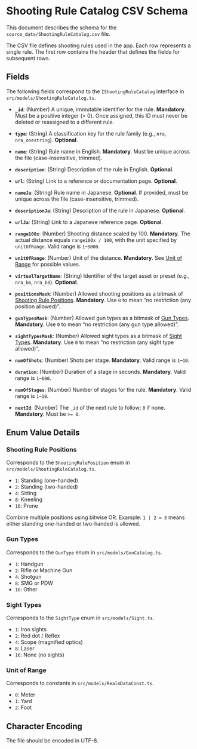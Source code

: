 # Shooting Rule Catalog CSV Schema

This document describes the schema for the `source_data/ShootingRuleCatalog.csv` file.

The CSV file defines shooting rules used in the app. Each row represents a single rule. The first row contains the header that defines the fields for subsequent rows.

## Fields

The following fields correspond to the `IShootingRuleCatalog` interface in `src/models/ShootingRuleCatalog.ts`.

* **`_id`**: (Number) A unique, immutable identifier for the rule. **Mandatory**. Must be a positive integer (> 0). Once assigned, this ID must never be deleted or reassigned to a different rule.

* **`type`**: (String) A classification key for the rule family (e.g., `nra`, `nra_onestring`). **Optional**.

* **`name`**: (String) Rule name in English. **Mandatory**. Must be unique across the file (case-insensitive, trimmed).
* **`description`**: (String) Description of the rule in English. **Optional**.
* **`url`**: (String) Link to a reference or documentation page. **Optional**.

* **`nameJa`**: (String) Rule name in Japanese. **Optional**. If provided, must be unique across the file (case-insensitive, trimmed).
* **`descriptionJa`**: (String) Description of the rule in Japanese. **Optional**.
* **`urlJa`**: (String) Link to a Japanese reference page. **Optional**.

* **`range100x`**: (Number) Shooting distance scaled by 100. **Mandatory**. The actual distance equals `range100x / 100`, with the unit specified by `unitOfRange`. Valid range is `1`–`5000`.
* **`unitOfRange`**: (Number) Unit of the distance. **Mandatory**. See [Unit of Range](#unit-of-range) for possible values.

* **`virtualTargetName`**: (String) Identifier of the target asset or preset (e.g., `nra_b6`, `nra_b8`). **Optional**.

* **`positionsMask`**: (Number) Allowed shooting positions as a bitmask of [Shooting Rule Positions](#shooting-rule-positions). **Mandatory**. Use `0` to mean “no restriction (any position allowed)”.
* **`gunTypesMask`**: (Number) Allowed gun types as a bitmask of [Gun Types](#gun-types). **Mandatory**. Use `0` to mean “no restriction (any gun type allowed)”.
* **`sightTypesMask`**: (Number) Allowed sight types as a bitmask of [Sight Types](#sight-types). **Mandatory**. Use `0` to mean “no restriction (any sight type allowed)”.

* **`numOfShots`**: (Number) Shots per stage. **Mandatory**. Valid range is `1`–`10`.
* **`duration`**: (Number) Duration of a stage in seconds. **Mandatory**. Valid range is `1`–`600`.
* **`numOfStages`**: (Number) Number of stages for the rule. **Mandatory**. Valid range is `1`–`10`.
* **`nextId`**: (Number) The `_id` of the next rule to follow; `0` if none. **Mandatory**. Must be `>= 0`.

## Enum Value Details

### Shooting Rule Positions

Corresponds to the `ShootingRulePosition` enum in `src/models/ShootingRuleCatalog.ts`.

* `1`: Standing (one-handed)
* `2`: Standing (two-handed)
* `4`: Sitting
* `8`: Kneeling
* `16`: Prone

Combine multiple positions using bitwise OR. Example: `1 | 2 = 3` means either standing one-handed or two-handed is allowed.

### Gun Types

Corresponds to the `GunType` enum in `src/models/GunCatalog.ts`.

* `1`: Handgun
* `2`: Rifle or Machine Gun
* `4`: Shotgun
* `8`: SMG or PDW
* `16`: Other

### Sight Types

Corresponds to the `SightType` enum in `src/models/Sight.ts`.

* `1`: Iron sights
* `2`: Red dot / Reflex
* `4`: Scope (magnified optics)
* `8`: Laser
* `16`: None (no sights)

### Unit of Range

Corresponds to constants in `src/models/RealmDataConst.ts`.

* `0`: Meter
* `1`: Yard
* `2`: Foot

## Character Encoding

The file should be encoded in UTF-8.

